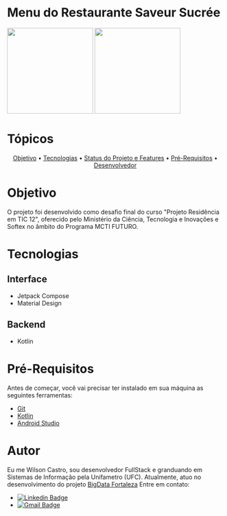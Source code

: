 # Menu do Restaurante Saveur Sucrée

<img src="https://github.com/wilson-castro/TIC-course-final-project/assets/80500276/74b201c6-5156-48b1-981e-165c123bd1a9" width="200px"/>
<img src="https://github.com/wilson-castro/TIC-course-final-project/assets/80500276/ca05a7ce-5b16-482d-918e-68f4edb3aa58" width="200px"/>

# Tópicos
<p align = "center"> 
  <a href = "#objetivo">Objetivo</a> •
  <a href = "#tecnologias">Tecnologias</a> •
  <a href = "#status">Status do Projeto e Features</a> •
  <a href = "#pré-requisitos">Pré-Requisitos</a> •
  <a href = "#autor">Desenvolvedor</a>
</p>

# Objetivo
O projeto foi desenvolvido como desafio final do curso "Projeto Residência em TIC 12", oferecido pelo Ministério da Ciência, Tecnologia e Inovações e Softex no âmbito do Programa MCTI FUTURO. 

# Tecnologias
## Interface
<ul>
  <li> Jetpack Compose </li>
  <li> Material Design</li>
</ul>

## Backend
<ul>
  <li>Kotlin</li>
</ul>

# Pré-Requisitos
Antes de começar, você vai precisar ter instalado em sua máquina as seguintes ferramentas:<br>
- [Git](https://git-scm.com)
- [Kotlin](https://github.com/JetBrains/kotlin/releases/download/v1.9.22/kotlin-native-windows-x86_64-1.9.22.zip)
- [Android Studio](https://developer.android.com/studio?gclid=Cj0KCQiAwbitBhDIARIsABfFYIKcKVSJWQ5XWfe9gjjsniw3JekPwuTskhbxgZXrEDti0eQ3f-G6ZvAaAvg8EALw_wcB&gclsrc=aw.ds&hl=pt-br)

# Autor
Eu me Wilson Castro, sou desenvolvedor FullStack e granduando em Sistemas de Informação pela Unifametro (UFC).
Atualmente, atuo no desenvolvimento do projeto [BigData Fortaleza](https://bigdata.fortaleza.ce.gov.br/)
Entre em contato:
- [![Linkedin Badge](https://img.shields.io/badge/-Wilson-blue?style=flat-square&logo=Linkedin&logoColor=white&link=https://www.linkedin.com/in/wilson-costa-de-castro-26945121a/)](https://www.linkedin.com/in/wilson-costa-de-castro-26945121a/) 
- [![Gmail Badge](https://img.shields.io/badge/-wilsoncastro.pv@gmail.com-c14438?style=flat-square&logo=Gmail&logoColor=white&link=mailto:wilsoncastro.pv@gmail.com)](mailto:wilsoncastro.pv@gmail.com)

